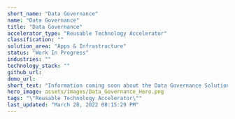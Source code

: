 ```yaml
---
short_name: "Data Governance"
name: "Data Governance"
title: "Data Governance"
accelerator_type: "Reusable Technology Accelerator"
classification: ""
solution_area: "Apps & Infrastructure"
status: "Work In Progress"
industries: ""
technology_stack: ""
github_url: 
demo_url: 
short_text: "Information coming soon about the Data Governance Solution Accelerator"
hero_image: assets/images/Data_Governance_Hero.png
tags: "\"Reusable Technology Accelerator\""
last_updated: "March 28, 2022 08:15:29 PM"
---
```

